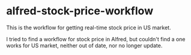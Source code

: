 # alfred-stock-price-workflow
This is the workflow for getting real-time stock price in US market.

I tried to find a workflow for stock price in Alfred, but couldn't find a one works for US market, neither out of date, nor no longer update.
